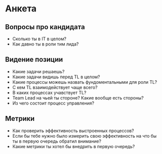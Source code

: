 # Анкета

## Вопросы про кандидата

- Сколько ты в IT в целом? 
- Как давно ты в роли тим лида? 

## Видение позиции

- Какие задачи решаешь? 
- Какие задачи видишь перед TL в целом? 
- Какие процессы можешь назвать фундоментальными для роли TL? 
- С кем TL взаимодействует чаще всего? 
- В каких процессах учавствует TL? 
- Team Lead на чьей ты стороне? Какие вообще есть стороны? 
- Из чего состоит процесс управления? 



## Метрики

- Как проверить эффективность выстроенных процессов? 
- Если бы тебе нужно было измерить свою эффективность на что бы ты в первую очередь обратил внимание? 
- Какие метрики ты хотел бы внедрить в первую очередь? 

